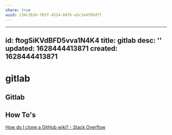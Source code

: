 ```yaml
---
share: true
uuid: 234c3b3e-f65f-4514-847b-a5c1e4f85dff
---
```

---
id: ftogSiKVdBFD5vva1N4K4
title: gitlab
desc: ''
updated: 1628444413871
created: 1628444413871
---
# gitlab
Gitlab
------

How To's
--------

[How do I clone a GitHub wiki? - Stack Overflow](https://stackoverflow.com/questions/15080848/how-do-i-clone-a-github-wiki)
